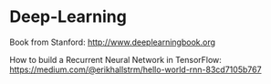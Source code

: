 # Deep-Learning
Book from Stanford: http://www.deeplearningbook.org

How to build a Recurrent Neural Network in TensorFlow: https://medium.com/@erikhallstrm/hello-world-rnn-83cd7105b767
